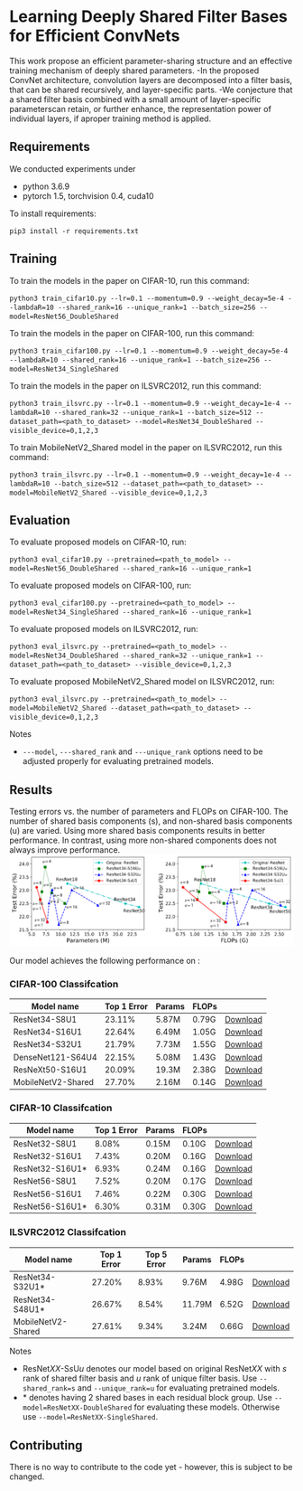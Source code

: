 # Learning Deeply Shared Filter Bases for Efficient ConvNets

This work propose an efficient parameter-sharing structure and an effective training mechanism of deeply shared parameters.
-In the proposed ConvNet architecture, convolution layers are decomposed into a filter basis, that can be shared recursively, and layer-specific parts.
-We conjecture that a shared filter basis combined with a small amount of layer-specific parameterscan retain, or further enhance, the representation power of individual layers, if aproper training method is applied. 

## Requirements

We conducted experiments under
- python 3.6.9
- pytorch 1.5, torchvision 0.4, cuda10

To install requirements:

```setup
pip3 install -r requirements.txt
```

## Training

To train the models in the paper on CIFAR-10, run this command:

```train
python3 train_cifar10.py --lr=0.1 --momentum=0.9 --weight_decay=5e-4 --lambdaR=10 --shared_rank=16 --unique_rank=1 --batch_size=256 --model=ResNet56_DoubleShared
```

To train the models in the paper on CIFAR-100, run this command:

```train
python3 train_cifar100.py --lr=0.1 --momentum=0.9 --weight_decay=5e-4 --lambdaR=10 --shared_rank=16 --unique_rank=1 --batch_size=256 --model=ResNet34_SingleShared
```

To train the models in the paper on ILSVRC2012, run this command:

```train
python3 train_ilsvrc.py --lr=0.1 --momentum=0.9 --weight_decay=1e-4 --lambdaR=10 --shared_rank=32 --unique_rank=1 --batch_size=512 --dataset_path=<path_to_dataset> --model=ResNet34_DoubleShared --visible_device=0,1,2,3
```
To train MobileNetV2_Shared model in the paper on ILSVRC2012, run this command:

```train
python3 train_ilsvrc.py --lr=0.1 --momentum=0.9 --weight_decay=1e-4 --lambdaR=10 --batch_size=512 --dataset_path=<path_to_dataset> --model=MobileNetV2_Shared --visible_device=0,1,2,3
```

## Evaluation

To evaluate proposed models on CIFAR-10, run:

```eval
python3 eval_cifar10.py --pretrained=<path_to_model> --model=ResNet56_DoubleShared --shared_rank=16 --unique_rank=1
```

To evaluate proposed models on CIFAR-100, run:

```eval
python3 eval_cifar100.py --pretrained=<path_to_model> --model=ResNet34_SingleShared --shared_rank=16 --unique_rank=1
```

To evaluate proposed models on ILSVRC2012, run:

```eval
python3 eval_ilsvrc.py --pretrained=<path_to_model> --model=ResNet34_DoubleShared --shared_rank=32 --unique_rank=1 --dataset_path=<path_to_dataset> --visible_device=0,1,2,3
```

To evaluate proposed MobileNetV2_Shared model on ILSVRC2012, run:

```eval
python3 eval_ilsvrc.py --pretrained=<path_to_model> --model=MobileNetV2_Shared --dataset_path=<path_to_dataset> --visible_device=0,1,2,3
```

Notes
-  ```---model```, ```---shared_rank``` and ```---unique_rank``` options need to be adjusted properly for evaluating pretrained models.


## Results
Testing errors vs. the number of parameters and FLOPs on CIFAR-100. The number of shared basis components (s), and non-shared basis components (u) are varied. Using more shared basis components results in better performance. In contrast, using more non-shared components does not always improve performance.
![Image](images/graph.png?raw=true)


Our model achieves the following performance on :

### CIFAR-100 Classifcation

| Model name         | Top 1 Error  | Params | FLOPs |  |
| ------------------ |---------------- | ------------ | ----- |----|
| ResNet34-S8U1      |     23.11%         |      5.87M     |  0.79G  | [Download](https://drive.google.com/file/d/1x98ur2Z6HHAaUWKeYPlqrN1VFbySXKqd/view?usp=sharing) |
| ResNet34-S16U1     |     22.64%         |      6.49M     |  1.05G  | [Download](https://drive.google.com/file/d/18ROzpBVNoIcmqMrwOQ8C9-32XuKghaFD/view?usp=sharing) |
| ResNet34-S32U1     |     21.79%         |      7.73M     |  1.55G  | [Download](https://drive.google.com/file/d/1DsYNhRBeqAkDGRZGa7oRXHjC0NU9M_f_/view?usp=sharing) |
| DenseNet121-S64U4  |     22.15%         |      5.08M     |  1.43G  | [Download](https://drive.google.com/file/d/1FeLPbEAkkrT2bZTvnCrNOU3dkJxrp3-D/view?usp=sharing) |
| ResNeXt50-S16U1    |     20.09%         |      19.3M     |  2.38G  | [Download](https://drive.google.com/file/d/1e7UlAOFqN0sMwA4jy6tvAzZsvKYpXA6e/view?usp=sharing) |
| MobileNetV2-Shared |     27.70%         |      2.16M     |  0.14G  | [Download](https://drive.google.com/file/d/1JjPHAYbEvIjg869ZysPeGI2IAwOoTe58/view?usp=sharing) |

### CIFAR-10 Classifcation

| Model name         | Top 1 Error  | Params | FLOPs |   |
| ------------------ |---------------- | ------------ | ----- | ----- |
| ResNet32-S8U1      |     8.08%         |      0.15M     |  0.10G  | [Download](https://drive.google.com/file/d/1X-L2JLkENiRkQ17h5bfi7zrVIBj3_yx8/view?usp=sharing) |
| ResNet32-S16U1     |     7.43%         |      0.20M     |  0.16G  | [Download](https://drive.google.com/file/d/1svowDpevZCeOvgMzHSrwwOgBFBu383g-/view?usp=sharing) |
| ResNet32-S16U1\*    |     6.93%         |      0.24M     |  0.16G  | [Download](https://drive.google.com/file/d/1lGqQJEjMVr-ruMV61byFAPJVFJwU2xEU/view?usp=sharing) |
| ResNet56-S8U1      |     7.52%         |      0.20M     |  0.17G  | [Download](https://drive.google.com/file/d/1e77A4ALCVgbN2FwB6bE6I-A2tfUKKcV3/view?usp=sharing) |
| ResNet56-S16U1     |     7.46%         |      0.22M     |  0.30G | [Download](https://drive.google.com/file/d/1QBdflDIqV254P1sKEeLSVGjnHpn-KPGi/view?usp=sharing) |
| ResNet56-S16U1\*    |     6.30%         |      0.31M     |  0.30G  | [Download](https://drive.google.com/file/d/1CMtt0vOWQcJXKJ98zfRx00XjOEiZEFAD/view?usp=sharing) |

### ILSVRC2012 Classifcation

| Model name         | Top 1 Error  | Top 5 Error | Params | FLOPs |  |
| ------------------ |---------------- | -------------- | ------------ | ----- | ----- |
| ResNet34-S32U1\*     |     27.20%         |      8.93%       |      9.76M     |  4.98G  | [Download](https://drive.google.com/file/d/1LG-dSNjg_VrfimhoDyICU5OGir0tYdyz/view?usp=sharing) |
| ResNet34-S48U1\*     |     26.67%         |      8.54%       |      11.79M     |  6.52G  | [Download](https://drive.google.com/file/d/12pN0JobnfgKKFX0MFNmFJ22BHTojpwIM/view?usp=sharing) |
| MobileNetV2-Shared    |     27.61%         |      9.34%       |      3.24M     |  0.66G  | [Download](https://drive.google.com/file/d/1EWYOVj0URjc7j93ciYaRONorlPU2v4DX/view?usp=sharing) |


Notes
- ResNet*XX*-S*s*U*u* denotes our model based on original ResNet*XX* with *s* rank of shared filter basis and *u* rank of unique filter basis. Use ```--shared_rank=s``` and ```--unique_rank=u``` for evaluating pretrained models.
- \* denotes having 2 shared bases in each residual block group. Use ```--model=ResNetXX-DoubleShared``` for evaluating these models. Otherwise use ```--model=ResNetXX-SingleShared```.

## Contributing

There is no way to contribute to the code yet - however, this is subject to be changed.
